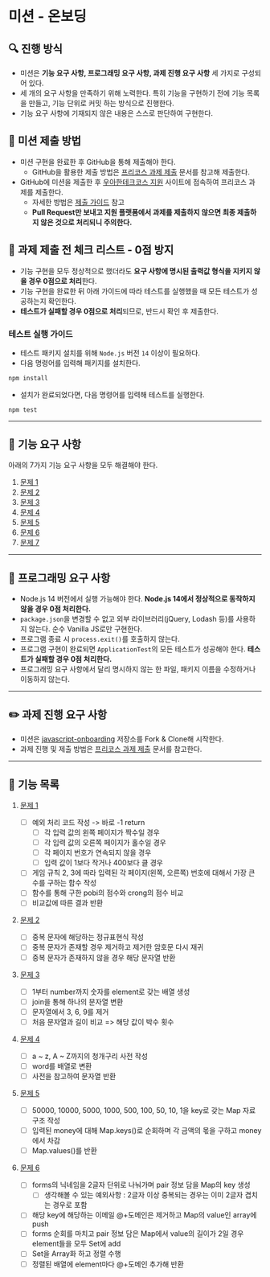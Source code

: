 # 미션 - 온보딩

## 🔍 진행 방식

- 미션은 **기능 요구 사항, 프로그래밍 요구 사항, 과제 진행 요구 사항** 세 가지로 구성되어 있다.
- 세 개의 요구 사항을 만족하기 위해 노력한다. 특히 기능을 구현하기 전에 기능 목록을 만들고, 기능 단위로 커밋 하는 방식으로 진행한다.
- 기능 요구 사항에 기재되지 않은 내용은 스스로 판단하여 구현한다.

## 📮 미션 제출 방법

- 미션 구현을 완료한 후 GitHub을 통해 제출해야 한다.
  - GitHub을 활용한 제출 방법은 [프리코스 과제 제출](https://github.com/woowacourse/woowacourse-docs/tree/master/precourse) 문서를 참고해
    제출한다.
- GitHub에 미션을 제출한 후 [우아한테크코스 지원](https://apply.techcourse.co.kr) 사이트에 접속하여 프리코스 과제를 제출한다.
  - 자세한 방법은 [제출 가이드](https://github.com/woowacourse/woowacourse-docs/tree/master/precourse#제출-가이드) 참고
  - **Pull Request만 보내고 지원 플랫폼에서 과제를 제출하지 않으면 최종 제출하지 않은 것으로 처리되니 주의한다.**

## 🚨 과제 제출 전 체크 리스트 - 0점 방지

- 기능 구현을 모두 정상적으로 했더라도 **요구 사항에 명시된 출력값 형식을 지키지 않을 경우 0점으로 처리**한다.
- 기능 구현을 완료한 뒤 아래 가이드에 따라 테스트를 실행했을 때 모든 테스트가 성공하는지 확인한다.
- **테스트가 실패할 경우 0점으로 처리**되므로, 반드시 확인 후 제출한다.

### 테스트 실행 가이드

- 테스트 패키지 설치를 위해 `Node.js` 버전 `14` 이상이 필요하다.
- 다음 명령어를 입력해 패키지를 설치한다.

```bash
npm install
```

- 설치가 완료되었다면, 다음 명령어를 입력해 테스트를 실행한다.

```bash
npm test
```

---

## 🚀 기능 요구 사항

아래의 7가지 기능 요구 사항을 모두 해결해야 한다.

1. [문제 1](docs/PROBLEM1.md)
2. [문제 2](docs/PROBLEM2.md)
3. [문제 3](docs/PROBLEM3.md)
4. [문제 4](docs/PROBLEM4.md)
5. [문제 5](docs/PROBLEM5.md)
6. [문제 6](docs/PROBLEM6.md)
7. [문제 7](docs/PROBLEM7.md)

---

## 🎯 프로그래밍 요구 사항

- Node.js 14 버전에서 실행 가능해야 한다. **Node.js 14에서 정상적으로 동작하지 않을 경우 0점 처리한다.**
- `package.json`을 변경할 수 없고 외부 라이브러리(jQuery, Lodash 등)를 사용하지 않는다. 순수 Vanilla JS로만 구현한다.
- 프로그램 종료 시 `process.exit()`를 호출하지 않는다.
- 프로그램 구현이 완료되면 `ApplicationTest`의 모든 테스트가 성공해야 한다. **테스트가 실패할 경우 0점 처리한다.**
- 프로그래밍 요구 사항에서 달리 명시하지 않는 한 파일, 패키지 이름을 수정하거나 이동하지 않는다.

---

## ✏️ 과제 진행 요구 사항

- 미션은 [javascript-onboarding](https://github.com/woowacourse-precourse/javascript-onboarding) 저장소를 Fork & Clone해 시작한다.
- 과제 진행 및 제출 방법은 [프리코스 과제 제출](https://github.com/woowacourse/woowacourse-docs/tree/master/precourse) 문서를 참고한다.

---

## 📝 기능 목록

1. [문제 1](src/problem1.js)

   - [ ] 예외 처리 코드 작성 -> 바로 -1 return
     - [ ] 각 입력 값의 왼쪽 페이지가 짝수일 경우
     - [ ] 각 입력 값의 오른쪽 페이지가 홀수일 경우
     - [ ] 각 페이지 번호가 연속되지 않을 경우
     - [ ] 입력 값이 1보다 작거나 400보다 클 경우
   - [ ] 게임 규칙 2, 3에 따라 입력된 각 페이지(왼쪽, 오른쪽) 번호에 대해서 가장 큰 수를 구하는 함수 작성
   - [ ] 함수를 통해 구한 pobi의 점수와 crong의 점수 비교
   - [ ] 비교값에 따른 결과 반환

2. [문제 2](src/problem2.js)
   - [ ] 중복 문자에 해당하는 정규표현식 작성
   - [ ] 중복 문자가 존재할 경우 제거하고 제거한 암호문 다시 재귀
   - [ ] 중복 문자가 존재하지 않을 경우 해당 문자열 반환
3. [문제 3](src/problem3.js)
   - [ ] 1부터 number까지 숫자를 element로 갖는 배열 생성
   - [ ] join을 통해 하나의 문자열 변환
   - [ ] 문자열에서 3, 6, 9를 제거
   - [ ] 처음 문자열과 길이 비교 => 해당 값이 박수 횟수
4. [문제 4](src/problem4.js)
   - [ ] a ~ z, A ~ Z까지의 청개구리 사전 작성
   - [ ] word를 배열로 변환
   - [ ] 사전을 참고하여 문자열 반환
5. [문제 5](src/problem5.js)
   - [ ] 50000, 10000, 5000, 1000, 500, 100, 50, 10, 1을 key로 갖는 Map 자료구조 작성
   - [ ] 입력된 money에 대해 Map.keys()로 순회하며 각 금액의 몫을 구하고 money에서 차감
   - [ ] Map.values()를 반환
6. [문제 6](src/problem6.js)
   - [ ] forms의 닉네임을 2글자 단위로 나눠가며 pair 정보 담을 Map의 key 생성
     - [ ] 생각해볼 수 있는 예외사항 : 2글자 이상 중복되는 경우는 이미 2글자 겹치는 경우로 포함
   - [ ] 해당 key에 해당하는 이메일 @+도메인은 제거하고 Map의 value인 array에 push
   - [ ] forms 순회를 마치고 pair 정보 담은 Map에서 value의 길이가 2일 경우 element들을 모두 Set에 add
   - [ ] Set을 Array화 하고 정렬 수행
   - [ ] 정렬된 배열에 element마다 @+도메인 추가해 반환
